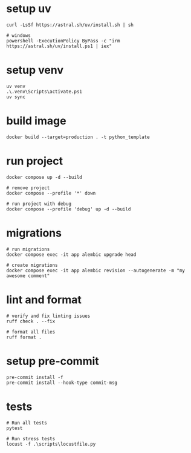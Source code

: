# setup uv

```shell
curl -LsSf https://astral.sh/uv/install.sh | sh

# windows
powershell -ExecutionPolicy ByPass -c "irm https://astral.sh/uv/install.ps1 | iex"
```

# setup venv

```shell
uv venv
.\.venv\Scripts\activate.ps1
uv sync
```

# build image

```shell
docker build --target=production . -t python_template
```

# run project

```shell
docker compose up -d --build

# remove project
docker compose --profile '*' down

# run project with debug
docker compose --profile 'debug' up -d --build
```

# migrations

```shell
# run migrations
docker compose exec -it app alembic upgrade head

# create migrations
docker compose exec -it app alembic revision --autogenerate -m "my awesome comment"
```

# lint and format

```shell
# verify and fix linting issues
ruff check . --fix

# format all files
ruff format .
```

# setup pre-commit

```shell
pre-commit install -f
pre-commit install --hook-type commit-msg
```

# tests

```shell
# Run all tests
pytest

# Run stress tests
locust -f .\scripts\locustfile.py
```
